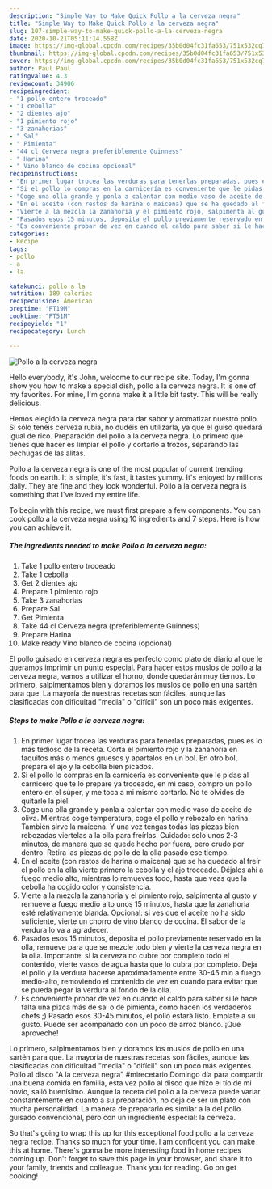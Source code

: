 ```yaml
---
description: "Simple Way to Make Quick Pollo a la cerveza negra"
title: "Simple Way to Make Quick Pollo a la cerveza negra"
slug: 107-simple-way-to-make-quick-pollo-a-la-cerveza-negra
date: 2020-10-21T05:11:14.558Z
image: https://img-global.cpcdn.com/recipes/35b0d04fc31fa653/751x532cq70/pollo-a-la-cerveza-negra-foto-principal.jpg
thumbnail: https://img-global.cpcdn.com/recipes/35b0d04fc31fa653/751x532cq70/pollo-a-la-cerveza-negra-foto-principal.jpg
cover: https://img-global.cpcdn.com/recipes/35b0d04fc31fa653/751x532cq70/pollo-a-la-cerveza-negra-foto-principal.jpg
author: Paul Paul
ratingvalue: 4.3
reviewcount: 34906
recipeingredient:
- "1 pollo entero troceado"
- "1 cebolla"
- "2 dientes ajo"
- "1 pimiento rojo"
- "3 zanahorias"
- " Sal"
- " Pimienta"
- "44 cl Cerveza negra preferiblemente Guinness"
- " Harina"
- " Vino blanco de cocina opcional"
recipeinstructions:
- "En primer lugar trocea las verduras para tenerlas preparadas, pues es lo más tedioso de la receta. Corta el pimiento rojo y la zanahoria en taquitos más o menos gruesos y apartalos en un bol. En otro bol, prepara el ajo y la cebolla bien picados."
- "Si el pollo lo compras en la carnicería es conveniente que le pidas al carnicero que te lo prepare ya troceado, en mi caso, compro un pollo entero en el súper, y me toca a mi mismo cortarlo. No te olvides de quitarle la piel."
- "Coge una olla grande y ponla a calentar con medio vaso de aceite de oliva. Mientras coge temperatura, coge el pollo y rebozalo en harina. También sirve la maicena. Y una vez tengas todas las piezas bien rebozadas viertelas a la olla para freírlas. Cuidado: solo unos 2-3 minutos, de manera que se quede hecho por fuera, pero crudo por dentro. Retira las piezas de pollo de la olla pasado ese tiempo."
- "En el aceite (con restos de harina o maicena) que se ha quedado al freír el pollo en la olla vierte primero la cebolla y el ajo troceado. Déjalos ahí a fuego medio alto, mientras lo remueves todo, hasta que veas que la cebolla ha cogido color y consistencia."
- "Vierte a la mezcla la zanahoria y el pimiento rojo, salpimenta al gusto y remueve a fuego medio alto unos 15 minutos, hasta que la zanahoria esté relativamente blanda. Opcional: si ves que el aceite no ha sido suficiente, vierte un chorro de vino blanco de cocina. El sabor de la verdura lo va a agradecer."
- "Pasados esos 15 minutos, deposita el pollo previamente reservado en la olla, remueve para que se mezcle todo bien y vierte la cerveza negra en la olla. Importante: si la cerveza no cubre por completo todo el contenido, vierte vasos de agua hasta que lo cubra por completo. Deja el pollo y la verdura hacerse aproximadamente entre 30-45 min a fuego medio-alto, removiendo el contenido de vez en cuando para evitar que se pueda pegar la verdura al fondo de la olla."
- "Es conveniente probar de vez en cuando el caldo para saber si le hace falta una pizca más de sal o de pimienta, como hacen los verdaderos chefs ;) Pasado esos 30-45 minutos, el pollo estará listo. Emplate a su gusto. Puede ser acompañado con un poco de arroz blanco. ¡Que aproveche!"
categories:
- Recipe
tags:
- pollo
- a
- la

katakunci: pollo a la 
nutrition: 189 calories
recipecuisine: American
preptime: "PT19M"
cooktime: "PT51M"
recipeyield: "1"
recipecategory: Lunch

---
```



![Pollo a la cerveza negra](https://img-global.cpcdn.com/recipes/35b0d04fc31fa653/751x532cq70/pollo-a-la-cerveza-negra-foto-principal.jpg)

Hello everybody, it's John, welcome to our recipe site. Today, I'm gonna show you how to make a special dish, pollo a la cerveza negra. It is one of my favorites. For mine, I'm gonna make it a little bit tasty. This will be really delicious.

Hemos elegido la cerveza negra para dar sabor y aromatizar nuestro pollo. Si sólo tenéis cerveza rubia, no dudéis en utilizarla, ya que el guiso quedará igual de rico. Preparación del pollo a la cerveza negra. Lo primero que tienes que hacer es limpiar el pollo y cortarlo a trozos, separando las pechugas de las alitas.

Pollo a la cerveza negra is one of the most popular of current trending foods on earth. It is simple, it's fast, it tastes yummy. It's enjoyed by millions daily. They are fine and they look wonderful. Pollo a la cerveza negra is something that I've loved my entire life.


To begin with this recipe, we must first prepare a few components. You can cook pollo a la cerveza negra using 10 ingredients and 7 steps. Here is how you can achieve it.

<!--inarticleads1-->

##### The ingredients needed to make Pollo a la cerveza negra:

1. Take 1 pollo entero troceado
1. Take 1 cebolla
1. Get 2 dientes ajo
1. Prepare 1 pimiento rojo
1. Take 3 zanahorias
1. Prepare  Sal
1. Get  Pimienta
1. Take 44 cl Cerveza negra (preferiblemente Guinness)
1. Prepare  Harina
1. Make ready  Vino blanco de cocina (opcional)


El pollo guisado en cerveza negra es perfecto como plato de diario al que le queramos imprimir un punto especial. Para hacer estos muslos de pollo a la cerveza negra, vamos a utilizar el horno, donde quedarán muy tiernos. Lo primero, salpimentamos bien y doramos los muslos de pollo en una sartén para que. La mayoría de nuestras recetas son fáciles, aunque las clasificadas con dificultad &#34;media&#34; o &#34;difícil&#34; son un poco más exigentes. 

<!--inarticleads2-->

##### Steps to make Pollo a la cerveza negra:

1. En primer lugar trocea las verduras para tenerlas preparadas, pues es lo más tedioso de la receta. Corta el pimiento rojo y la zanahoria en taquitos más o menos gruesos y apartalos en un bol. En otro bol, prepara el ajo y la cebolla bien picados.
1. Si el pollo lo compras en la carnicería es conveniente que le pidas al carnicero que te lo prepare ya troceado, en mi caso, compro un pollo entero en el súper, y me toca a mi mismo cortarlo. No te olvides de quitarle la piel.
1. Coge una olla grande y ponla a calentar con medio vaso de aceite de oliva. Mientras coge temperatura, coge el pollo y rebozalo en harina. También sirve la maicena. Y una vez tengas todas las piezas bien rebozadas viertelas a la olla para freírlas. Cuidado: solo unos 2-3 minutos, de manera que se quede hecho por fuera, pero crudo por dentro. Retira las piezas de pollo de la olla pasado ese tiempo.
1. En el aceite (con restos de harina o maicena) que se ha quedado al freír el pollo en la olla vierte primero la cebolla y el ajo troceado. Déjalos ahí a fuego medio alto, mientras lo remueves todo, hasta que veas que la cebolla ha cogido color y consistencia.
1. Vierte a la mezcla la zanahoria y el pimiento rojo, salpimenta al gusto y remueve a fuego medio alto unos 15 minutos, hasta que la zanahoria esté relativamente blanda. Opcional: si ves que el aceite no ha sido suficiente, vierte un chorro de vino blanco de cocina. El sabor de la verdura lo va a agradecer.
1. Pasados esos 15 minutos, deposita el pollo previamente reservado en la olla, remueve para que se mezcle todo bien y vierte la cerveza negra en la olla. Importante: si la cerveza no cubre por completo todo el contenido, vierte vasos de agua hasta que lo cubra por completo. Deja el pollo y la verdura hacerse aproximadamente entre 30-45 min a fuego medio-alto, removiendo el contenido de vez en cuando para evitar que se pueda pegar la verdura al fondo de la olla.
1. Es conveniente probar de vez en cuando el caldo para saber si le hace falta una pizca más de sal o de pimienta, como hacen los verdaderos chefs ;) Pasado esos 30-45 minutos, el pollo estará listo. Emplate a su gusto. Puede ser acompañado con un poco de arroz blanco. ¡Que aproveche!


Lo primero, salpimentamos bien y doramos los muslos de pollo en una sartén para que. La mayoría de nuestras recetas son fáciles, aunque las clasificadas con dificultad &#34;media&#34; o &#34;difícil&#34; son un poco más exigentes. Pollo al disco &#34;A la cerveza negra&#34; #mirecetario Domingo día para compartir una buena comida en familia, esta vez pollo al disco que hizo el tío de mi novio, salió buenísimo. Aunque la receta del pollo a la cerveza puede variar constantemente en cuanto a su preparación, no deja de ser un plato con mucha personalidad. La manera de prepararlo es similar a la del pollo guisado convencional, pero con un ingrediente especial: la cerveza. 

So that's going to wrap this up for this exceptional food pollo a la cerveza negra recipe. Thanks so much for your time. I am confident you can make this at home. There's gonna be more interesting food in home recipes coming up. Don't forget to save this page in your browser, and share it to your family, friends and colleague. Thank you for reading. Go on get cooking!
